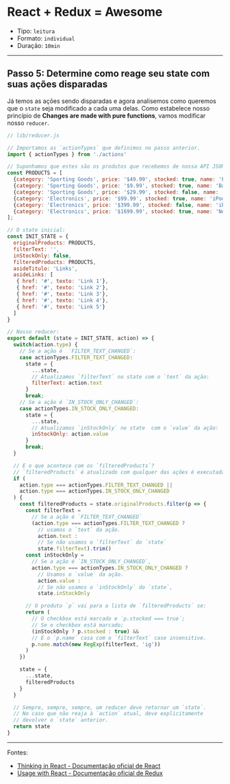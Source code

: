 # React + Redux = Awesome

* Tipo: `leitura`
* Formato: `individual`
* Duração: `10min`

***

## Passo 5: Determine como reage seu state com suas ações disparadas

Já temos as ações sendo disparadas e agora analisemos como queremos que o `state` seja modificado a cada uma delas. Como estabelece nosso princípio de **Changes are made with pure functions**, vamos modificar nosso `reducer`.

```js
// lib/reducer.js

// Importamos as `actionTypes` que definimos no passo anterior.
import { actionTypes } from './actions'

// Suponhamos que estes são os produtos que recebemos de nossa API JSON.
const PRODUCTS = [
  {category: 'Sporting Goods', price: '$49.99', stocked: true, name: 'Football'},
  {category: 'Sporting Goods', price: '$9.99', stocked: true, name: 'Baseball'},
  {category: 'Sporting Goods', price: '$29.99', stocked: false, name: 'Basketball'},
  {category: 'Electronics', price: '$99.99', stocked: true, name: 'iPod Touch'},
  {category: 'Electronics', price: '$399.99', stocked: false, name: 'iPhone 5'},
  {category: 'Electronics', price: '$1699.99', stocked: true, name: 'Nexus 7'}
];

// O state inicial:
const INIT_STATE = {
  originalProducts: PRODUCTS,
  filterText: '',
  inStockOnly: false,
  filteredProducts: PRODUCTS,
  asideTitulo: 'Links',
  asideLinks: [
   { href: '#', texto: 'Link 1'},
   { href: '#', texto: 'Link 2'},
   { href: '#', texto: 'Link 3'},
   { href: '#', texto: 'Link 4'},
   { href: '#', texto: 'Link 5'}
  ]
}

// Nosso reducer:
export default (state = INIT_STATE, action) => {
  switch(action.type) {
    // Se a ação é  `FILTER_TEXT_CHANGED`:
    case actionTypes.FILTER_TEXT_CHANGED:
      state = {
        ...state,
        // Atualizamos `filterText` no state com o `text` da ação:
        filterText: action.text
      }
      break;
    // Se a ação é `IN_STOCK_ONLY_CHANGED`:
    case actionTypes.IN_STOCK_ONLY_CHANGED:
      state = {
        ...state,
        // Atualizamos `inStockOnly` no state  com o `value` da ação:
        inStockOnly: action.value
      }
      break;
  }

  // E o que acontece com os `filteredProducts`?
  // `filteredProducts` é atualizado com qualquer das ações é executada:
  if (
    action.type === actionTypes.FILTER_TEXT_CHANGED ||
    action.type === actionTypes.IN_STOCK_ONLY_CHANGED
  ) {
    const filteredProducts = state.originalProducts.filter(p => {
      const filterText =
        // Se a ação é `FILTER_TEXT_CHANGED`
        (action.type === actionTypes.FILTER_TEXT_CHANGED ?
          // usamos o `text` da ação.
          action.text :
          // Se não usamos o `filterText` do `state`
          state.filterText).trim()
      const inStockOnly =
        // Se a ação é `IN_STOCK_ONLY_CHANGED`,
        action.type === actionTypes.IN_STOCK_ONLY_CHANGED ?
          // Usamos o `value` da ação.
          action.value :
          // Se não usamos o `inStockOnly` do `state`,
          state.inStockOnly

      // O produto `p` vai para a lista de `filteredProducts` se:
      return (
        // O checkbox está marcado e `p.stocked === true`;
        // Se o checkbox está marcado;
        (inStockOnly ? p.stocked : true) &&
        // E o `p.name` casa com o `filterText` case insensitive.
        p.name.match(new RegExp(filterText, 'ig'))
      )
    })

    state = {
      ...state,
      filteredProducts
    }
  }

  // Sempre, sempre, sempre, um reducer deve retornar um `state`.
  // No caso que não reaja à `action` atual, deve explicitamente
  // devolver o `state` anterior.
  return state
}

```

***

Fontes:

* [Thinking in React - Documentação oficial de React](https://facebook.github.io/react/docs/thinking-in-react.html)
* [Usage with React - Documentação oficial de Redux](http://redux.js.org/docs/basics/UsageWithReact.html)
